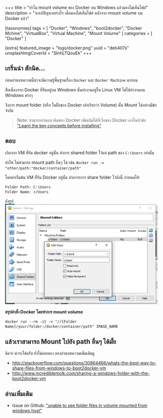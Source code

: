 +++
title = "ทำไม mount volume ของ Docker บน Windows แล้วมองไม่เห็นไฟล์"
description = "จะแก้ปัญหาอย่างไร เมื่อมองไม่เห็นไฟล์ หลังจาก mount volume บน Docker แล้ว"

[taxonomies]
tags = [
  "Docker",
  "Windows",
  "boot2docker",
  "Docker Mchine",
  "VirtualBox",
  "Virtual Machine",
  "Mount Volume"
]
categories = [ "Docker" ]

[extra]
featured_image = "logo/docker.png"
uuid = "deb407s"
unsplashImgCoverId = "SInhLTQouEk"
+++

## เกริ่นนำ สักนิด...

ก่อนอ่านบทความนี้น่าจะมีความรู้พื้นฐานเรื่อง `Docker` และ `Docker Machine` มาก่อน

สืบเนื่องจาก Docker ที่รันอยู่บน Windows นั้นทำงานอยู่ใน Linux VM ไม่ได้ทำงานบน Windows ตรงๆ

จึงการ mount folder (หรือ ในฝั่งของ Docker เค้าเรียกว่า Volume) นั้น
Mount ได้อย่างมีข้อจำกัด

> Note: สามารถอ่านแนวคิดของ Docker เพิ่มเติมได้ที่เว็บของ Docker เองในหัวข้อ ["Learn the key concepts before installing"](https://docs.docker.com/engine/installation/windows/#learn-the-key-concepts-before-installing)

## ตอบ

เกิดจาก VM ที่รัน docker อยู่นั้น ทำการ shared folder ไว้แค่ path ของ `C:\Users` เท่านั้น

ทำให้ ไม่สามารถ mount path อื่นๆ ได้ เช่น `docker run -v "other/path:"docker/container/path"`

โดยค่าเริ่มต้น VM ที่รัน Docker อยู่นั้น ทำกาารการ share folder ไว้ดังนี้
กำหนดให้

```
Folder Path: C:\Users
Folder Name: c/Users
```

ดังรูป
![this figure show default of mounting path of docker vm on windows](2016-02-27-why-does-not-see-folder-files-of-mounted-volume-on-docker-from-windows-host.png)


**สรุปคำสั่ง Docker โดยทำการ mount volume**

```
docker run --rm -it -v "//[Folder Name]/your/folder:/docker/container/path" IMAGE_NAME
```

## แล้วเราสามารถ Mount ไปยัง path อื่นๆ ได้มั้ย
คิดว่า น่าจะได้ครับ ยังไม่เคยลอง ลองอ่านบทความเพิ่มเติมดู

- <http://stackoverflow.com/questions/30864466/whats-the-best-way-to-share-files-from-windows-to-boot2docker-vm>
- <http://www.incrediblemolk.com/sharing-a-windows-folder-with-the-boot2docker-vm>

## อ่านเพิ่มเติม
- Issue on Github: ["unable to see folder files in volume mounted from windows host"](https://github.com/docker/docker/issues/18419)
